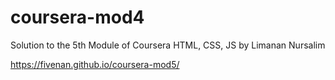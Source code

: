 # coursera-mod4
Solution to the 5th Module of Coursera HTML, CSS, JS by Limanan Nursalim

https://fivenan.github.io/coursera-mod5/
